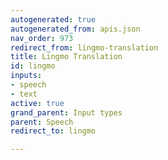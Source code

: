 ```yaml
---
autogenerated: true
autogenerated_from: apis.json
nav_order: 973
redirect_from: lingmo-translation
title: Lingmo Translation
id: lingmo
inputs:
- speech
- text
active: true
grand_parent: Input types
parent: Speech
redirect_to: lingmo

---
```


